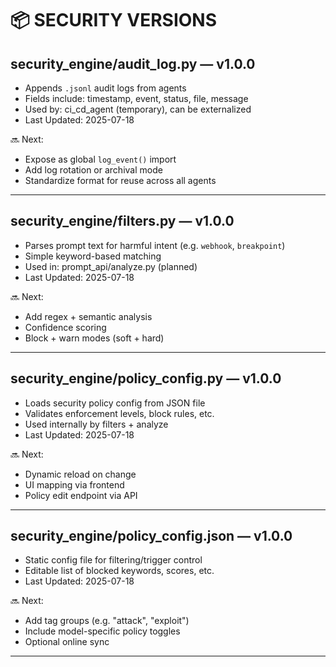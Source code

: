 # 📦 SECURITY VERSIONS

## security_engine/audit_log.py — v1.0.0
- Appends `.jsonl` audit logs from agents
- Fields include: timestamp, event, status, file, message
- Used by: ci_cd_agent (temporary), can be externalized
- Last Updated: 2025-07-18

🔜 Next:
- Expose as global `log_event()` import
- Add log rotation or archival mode
- Standardize format for reuse across all agents
---

## security_engine/filters.py — v1.0.0
- Parses prompt text for harmful intent (e.g. `webhook`, `breakpoint`)
- Simple keyword-based matching
- Used in: prompt_api/analyze.py (planned)
- Last Updated: 2025-07-18

🔜 Next:
- Add regex + semantic analysis
- Confidence scoring
- Block + warn modes (soft + hard)
---

## security_engine/policy_config.py — v1.0.0
- Loads security policy config from JSON file
- Validates enforcement levels, block rules, etc.
- Used internally by filters + analyze
- Last Updated: 2025-07-18

🔜 Next:
- Dynamic reload on change
- UI mapping via frontend
- Policy edit endpoint via API
---

## security_engine/policy_config.json — v1.0.0
- Static config file for filtering/trigger control
- Editable list of blocked keywords, scores, etc.
- Last Updated: 2025-07-18

🔜 Next:
- Add tag groups (e.g. "attack", "exploit")
- Include model-specific policy toggles
- Optional online sync
---